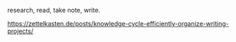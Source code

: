 research, read, take note, write.

https://zettelkasten.de/posts/knowledge-cycle-efficiently-organize-writing-projects/

